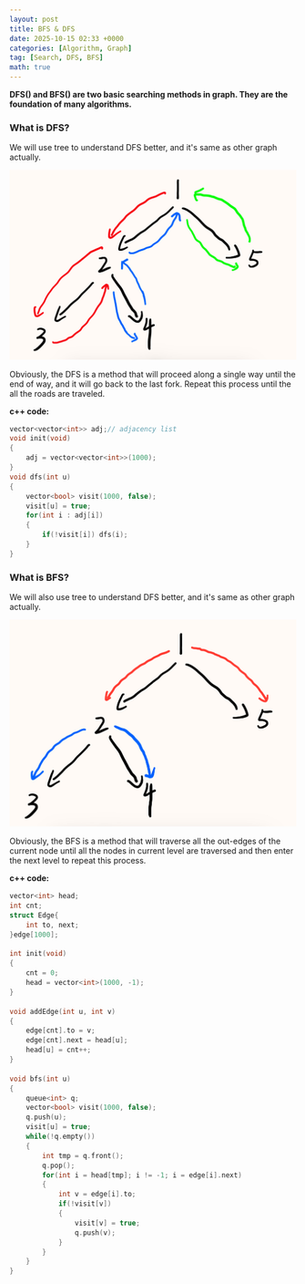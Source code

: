 ```yaml
---
layout: post
title: BFS & DFS
date: 2025-10-15 02:33 +0000
categories: [Algorithm, Graph]
tag: [Search, DFS, BFS]
math: true
---
```

**DFS() and BFS() are two basic searching methods in graph. They are the foundation of many algorithms.**

### **What is DFS?**

We will use tree to understand DFS better, and it's same as other graph actually.

![alt text](/assets/images/DFS.jpeg)

Obviously, the DFS is a method that will proceed along a single way until the end of way, and it will go back to the last fork. Repeat this process until the all the roads are traveled.  

**c++ code:**

```c++
vector<vector<int>> adj;// adjacency list
void init(void)
{
    adj = vector<vector<int>>(1000);
}
void dfs(int u)
{
    vector<bool> visit(1000, false);
    visit[u] = true;
    for(int i : adj[i])
    {
        if(!visit[i]) dfs(i);
    }
}
```

### **What is BFS?**

We will also use tree to understand DFS better, and it's same as other graph actually.

![alt text](/assets/images/BFS.jpeg)

Obviously, the BFS is a method that will traverse all the out-edges of the current node until all the nodes in current level are traversed and then enter the next level to repeat this process.

**c++ code:**

```c++
vector<int> head;
int cnt;
struct Edge{
    int to, next;
}edge[1000];

int init(void)
{
    cnt = 0;
    head = vector<int>(1000, -1);
}

void addEdge(int u, int v)
{
    edge[cnt].to = v;
    edge[cnt].next = head[u];
    head[u] = cnt++;
}

void bfs(int u)
{
    queue<int> q;
    vector<bool> visit(1000, false);
    q.push(u);
    visit[u] = true;
    while(!q.empty())
    {
        int tmp = q.front();
        q.pop();
        for(int i = head[tmp]; i != -1; i = edge[i].next)
        {
            int v = edge[i].to;
            if(!visit[v])
            {
                visit[v] = true;
                q.push(v);
            }
        }
    }
}
```
